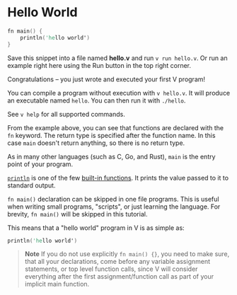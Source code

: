 # Hello World

```v play
fn main() {
	println('hello world')
}
```

Save this snippet into a file named **hello.v** and run `v run hello.v`.
Or run an example right here using the Run button in the top right corner.

Congratulations – you just wrote and executed your first V program!

You can compile a program without execution with `v hello.v`.
It will produce an executable named `hello`.
You can then run it with `./hello`.

See `v help` for all supported commands.

From the example above, you can see that functions are declared with the `fn` keyword.
The return type is specified after the function name.
In this case `main` doesn't return anything, so there is no return type.

As in many other languages (such as C, Go, and Rust), `main` is the entry point of your program.

[`println`](../concepts/builtin-functions.md#eprintln-printing-to-the-console)
is one of the few
[built-in functions](../concepts/builtin-functions.md).
It prints the value passed to it to standard output.

`fn main()` declaration can be skipped in one file programs.
This is useful when writing small programs, "scripts", or just learning the language.
For brevity, `fn main()` will be skipped in this tutorial.

This means that a "hello world" program in V is as simple as:

```v
println('hello world')
```

> **Note**
> If you do not use explicitly `fn main() {}`, you need to make sure, that all your
> declarations, come before any variable assignment statements, or top level function calls,
> since V will consider everything after the first assignment/function call as part of your
> implicit main function.
